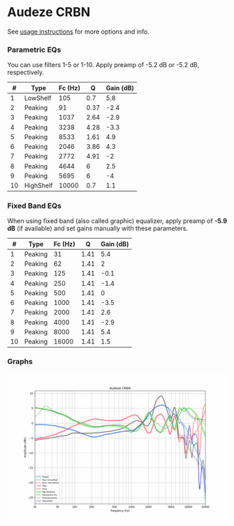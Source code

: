 # Audeze CRBN
See [usage instructions](https://github.com/jaakkopasanen/AutoEq#usage) for more options and info.

### Parametric EQs
You can use filters 1-5 or 1-10. Apply preamp of -5.2 dB or -5.2 dB, respectively.

|   # | Type      |   Fc (Hz) |    Q |   Gain (dB) |
|-----|-----------|-----------|------|-------------|
|   1 | LowShelf  |       105 | 0.7  |         5.8 |
|   2 | Peaking   |        91 | 0.37 |        -2.4 |
|   3 | Peaking   |      1037 | 2.64 |        -2.9 |
|   4 | Peaking   |      3238 | 4.28 |        -3.3 |
|   5 | Peaking   |      8533 | 1.61 |         4.9 |
|   6 | Peaking   |      2046 | 3.86 |         4.3 |
|   7 | Peaking   |      2772 | 4.91 |        -2   |
|   8 | Peaking   |      4644 | 6    |         2.5 |
|   9 | Peaking   |      5695 | 6    |        -4   |
|  10 | HighShelf |     10000 | 0.7  |         1.1 |

### Fixed Band EQs
When using fixed band (also called graphic) equalizer, apply preamp of **-5.9 dB** (if available) and set gains manually with these parameters.

|   # | Type    |   Fc (Hz) |    Q |   Gain (dB) |
|-----|---------|-----------|------|-------------|
|   1 | Peaking |        31 | 1.41 |         5.4 |
|   2 | Peaking |        62 | 1.41 |         2   |
|   3 | Peaking |       125 | 1.41 |        -0.1 |
|   4 | Peaking |       250 | 1.41 |        -1.4 |
|   5 | Peaking |       500 | 1.41 |         0   |
|   6 | Peaking |      1000 | 1.41 |        -3.5 |
|   7 | Peaking |      2000 | 1.41 |         2.6 |
|   8 | Peaking |      4000 | 1.41 |        -2.9 |
|   9 | Peaking |      8000 | 1.41 |         5.4 |
|  10 | Peaking |     16000 | 1.41 |         1.5 |

### Graphs
![](./Audeze%20CRBN.png)
